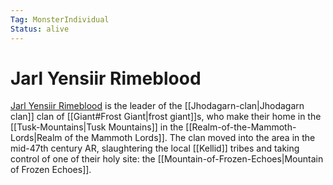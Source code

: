 ```yaml
---
Tag: MonsterIndividual
Status: alive
---
```

# Jarl Yensiir Rimeblood
[Jarl Yensiir Rimeblood](https://pathfinderwiki.com/wiki/Yensiir_Rimeblood) is the leader of the [[Jhodagarn-clan|Jhodagarn clan]] clan of [[Giant#Frost Giant|frost giant]]s, who make their home in the [[Tusk-Mountains|Tusk Mountains]] in the [[Realm-of-the-Mammoth-Lords|Realm of the Mammoth Lords]]. The clan moved into the area in the mid-47th century AR, slaughtering the local [[Kellid]] tribes and taking control of one of their holy site: the [[Mountain-of-Frozen-Echoes|Mountain of Frozen Echoes]]. 
